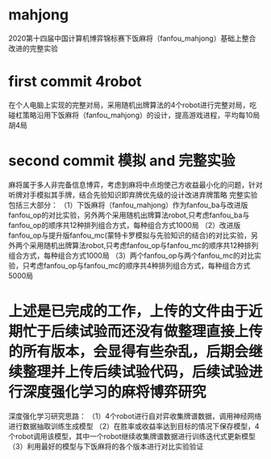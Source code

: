 # mahjong
2020第十四届中国计算机博弈锦标赛下饭麻将（fanfou_mahjong）基础上整合改进的完整实验
# first commit 4robot
在个人电脑上实现的完整对局，采用随机出牌算法的4个robot进行完整对局，吃碰杠策略沿用下饭麻将（fanfou_mahjong）的设计，提高游戏进程，平均每10局胡4局
# second commit 模拟 and 完整实验
麻将属于多人非完备信息博弈，考虑到麻将中点炮使己方收益最小化的问题，针对听牌对手模拟其手牌，结合先验知识即弃牌优先级的设计改进弃牌策略
完整实验包括三大部分：
（1）下饭麻将（fanfou_mahjong）作为fanfou_ba与改进版fanfou_op的对比实验，另外两个采用随机出牌算法robot,只考虑fanfou_ba与fanfou_op的顺序共12种排列组合方式，每种组合方式1000局
（2）改进版fanfou_op与提升版fanfou_mc(蒙特卡罗模拟与先验知识的结合)的对比实验，另外两个采用随机出牌算法robot,只考虑fanfou_op与fanfou_mc的顺序共12种排列组合方式，每种组合方式1000局
（3）两个fanfou_op与两个fanfou_mc的对比实验，只考虑fanfou_op与fanfou_mc的顺序共4种排列组合方式，每种组合方式5000局
# 上述是已完成的工作，上传的文件由于近期忙于后续试验而还没有做整理直接上传的所有版本，会显得有些杂乱，后期会继续整理并上传后续试验代码，后续试验进行深度强化学习的麻将博弈研究
深度强化学习研究思路：
（1）4个robot进行自对弈收集牌谱数据，调用神经网络进行数据抽取训练生成模型
（2）在胜率或收益率达到目标的情况下保存模型，4个robot调用该模型，其中一个robot继续收集牌谱数据进行训练迭代式更新模型
（3）利用最好的模型与下饭麻将的各个版本进行对比实验验证
